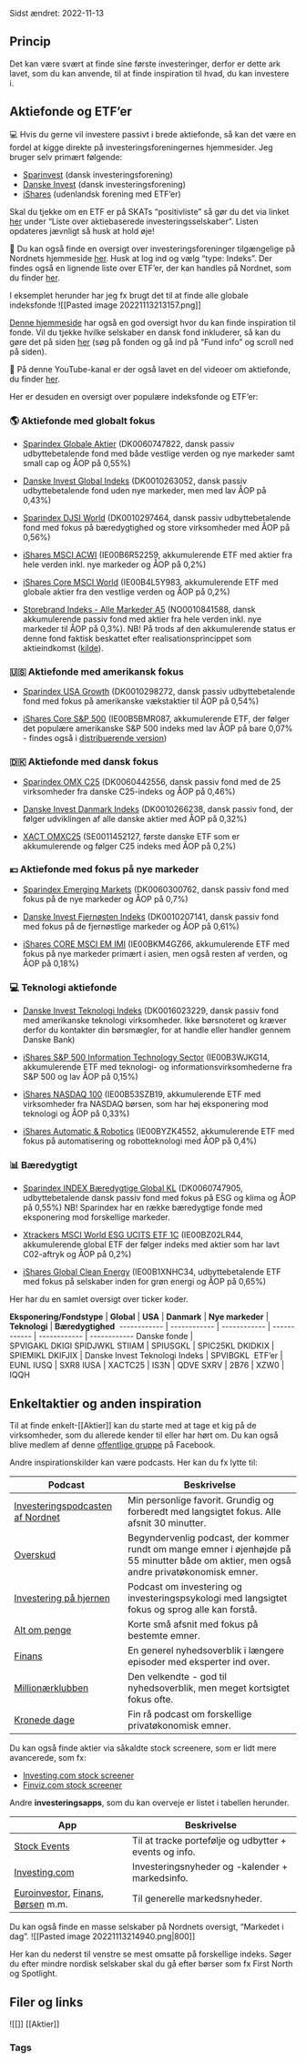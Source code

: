 Sidst ændret: 2022-11-13

## Princip
Det kan være svært at finde sine første investeringer, derfor er dette ark lavet, som du kan anvende, til at finde inspiration til hvad, du kan investere i. 

## Aktiefonde og ETF’er 

💻 Hvis du gerne vil investere passivt i brede aktiefonde, så kan det være en fordel at kigge direkte på investeringsforeningernes hjemmesider. Jeg bruger selv primært følgende: 

-   [Sparinvest](https://www.sparinvest.dk/afdelinger/indeks.aspx) (dansk investeringsforening) 
-   [Danske Invest](https://www.danskeinvest.dk/w/show_list.products?p_nId=75&p_nFundGroup=75&p_nFilter1=1) (dansk investeringsforening) 
-   [iShares](https://www.blackrock.com/dk/formidler/produkter/product-list?gclid=Cj0KCQjwyN-DBhCDARIsAFOELTkJbGoqhniJesT8hcT0udMQexHonC22au7Q8EO1pcTZY1Bm-zWF4eAaAmz_EALw_wcB&gclsrc=aw.ds#!type=ishares&style=44342&fsac=43535%7C43580%7C43581%7C43584%7C43585%7C43615&view=perfDiscrete) (udenlandsk forening med ETF’er) 

Skal du tjekke om en ETF er på SKATs “positivliste” så gør du det via linket [her](https://skat.dk/skat.aspx?oid=2244641) under “Liste over aktiebaserede investeringsselskaber”. Listen opdateres jævnligt så husk at hold øje! 

👀 Du kan også finde en oversigt over investeringsforeninger tilgængelige på Nordnets hjemmeside [her](https://www.nordnet.dk/markedet/investeringsforeninger-liste?sortField=yield_1y&sortOrder=desc&selectedTab=overview&fundType=INDEX). Husk at log ind og vælg “type: Indeks”. Der findes også en lignende liste over ETF’er, der kan handles på Nordnet, som du finder [her](https://www.nordnet.dk/markedet/etf-lister?sortField=yield_1y&sortOrder=desc&selectedTab=overview&fundType=EQUITY). 

I eksemplet herunder har jeg fx brugt det til at finde alle globale indeksfonde
![[Pasted image 20221113213157.png]]

[Denne hjemmeside](https://www.indeksinvest.dk/indeksfonde/?fbclid=IwAR1qj0iI6EaBRn4vEnYx_18lUDLH9rVd4iYxERmdvKnNp3_q023eV_MC0OA) har også en god oversigt hvor du kan finde inspiration til fonde. Vil du tjekke hvilke selskaber en dansk fond inkluderer, så kan du gøre det på siden [her](http://www.nasdaqomxnordic.com/) (søg på fonden og gå ind på “Fund info” og scroll ned på siden). 

🎥 På denne YouTube-kanal er der også lavet en del videoer om aktiefonde, du finder [her](https://www.youtube.com/watch?v=3sS-nhHC0J4&list=PL0OFowU14YL3aul4Ms0-d8OTK16B4pF1u). 

Her er desuden en oversigt over populære indeksfonde og ETF’er: 

### 🌎 Aktiefonde med globalt fokus 

-   [Sparindex Globale Aktier](https://www.nordnet.dk/markedet/investeringsforeninger-liste/16670431-sparindex-index-globale) (DK0060747822, dansk passiv udbyttebetalende fond med både vestlige verden og nye markeder samt small cap og ÅOP på 0,55%) 

-   [Danske Invest Global Indeks](https://www.nordnet.dk/markedet/investeringsforeninger-liste/16100163-danske-inv-global) (DK0010263052, dansk passiv udbyttebetalende fond uden nye markeder, men med lav ÅOP på 0,43%) 

-   [Sparindex DJSI World](https://www.nordnet.dk/markedet/investeringsforeninger-liste/16099858-sparindex-index-djsi) (DK0010297464, dansk passiv udbyttebetalende fond med fokus på bæredygtighed og store virksomheder med ÅOP på 0,56%)  

-   [iShares MSCI ACWI](https://www.nordnet.dk/markedet/etf-lister/16573903-i-shares-msci-acwi) (IE00B6R52259, akkumulerende ETF med aktier fra hele verden inkl. nye markeder og ÅOP på 0,2%) 

-   [iShares Core MSCI World](https://www.nordnet.dk/markedet/etf-lister/16309430-i-shares-core-msci) (IE00B4L5Y983, akkumulerende ETF med globale aktier fra den vestlige verden og ÅOP på 0,2%) 

-   [Storebrand Indeks - Alle Markeder A5](https://www.nordnet.dk/markedet/investeringsforeninger-liste/17027505-storebrand-indeks-alle) (NO0010841588, dansk akkumulerende passiv fond med aktier fra hele verden inkl. nye markeder til ÅOP på 0,3%). NB! På trods af den akkumulerende status er denne fond faktisk beskattet efter realisationsprincippet som aktieindkomst ([kilde](https://www.storebrandfondene.dk/fonde/beskatning-af-fonde/investering-af-frie-midler/fra-2020)). 

### 🇺🇸 Aktiefonde med amerikansk fokus 

-   [Sparindex USA Growth](https://www.nordnet.dk/markedet/investeringsforeninger-liste/16099865-sparindex-index-usa) (DK0010298272, dansk passiv udbyttebetalende fond med fokus på amerikanske vækstaktier til ÅOP på 0,54%) 

-   [iShares Core S&P 500](https://www.nordnet.dk/markedet/etf-lister/16128786-i-shares-core-sp) (IE00B5BMR087, akkumulerende ETF, der følger det populære amerikanske S&P 500 indeks med lav ÅOP på bare 0,07% - findes også i [distribuerende version](https://www.nordnet.dk/markedet/etf-lister/16326392-i-shares-core-sp))     

### 🇩🇰 Aktiefonde med dansk fokus 

-   [Sparindex OMX C25](https://www.nordnet.dk/markedet/investeringsforeninger-liste/16087488-sparindex-index-omx) (DK0060442556, dansk passiv fond med de 25 virksomheder fra danske C25-indeks og ÅOP på 0,46%) 

-   [Danske Invest Danmark Indeks](https://www.nordnet.dk/markedet/investeringsforeninger-liste/16100093-danske-inv-danmark) (DK0010266238, dansk passiv fond, der følger udviklingen af alle danske aktier med ÅOP på 0,32%) 

-   [XACT OMXC25](https://www.nordnet.dk/markedet/etf-lister/16996723-xact-omxc-25) (SE0011452127, første danske ETF som er akkumulerende og følger C25 indeks med ÅOP på 0,2%) 

### 💴 Aktiefonde med fokus på nye markeder 

-   [Sparindex Emerging Markets](https://www.nordnet.dk/markedet/investeringsforeninger-liste/16102899-sparindex-index-emerging) (DK0060300762, dansk passiv fond med fokus på de nye markeder og ÅOP på 0,7%) 

-   [Danske Invest Fjernøsten Indeks](https://www.nordnet.dk/markedet/investeringsforeninger-liste/16100097-danske-inv-fjernosten) (DK0010207141, dansk passiv fond med fokus på de fjernøstlige markeder og ÅOP på 0,61%) 

-   [iShares CORE MSCI EM IMI](https://www.nordnet.dk/markedet/etf-lister/16291245-i-shares-core-msci) (IE00BKM4GZ66, akkumulerende ETF med fokus på nye markeder primært i asien, men også resten af verden, og ÅOP på 0,18%) 


### 💻 Teknologi aktiefonde 

-   [Danske Invest Teknologi Indeks](https://www.danskeinvest.dk/w/show_funds.product?p_nId=75&p_nFundgroup=75&p_nFund=1031) (DK0016023229, dansk passiv fond med amerikanske teknologi virksomheder. Ikke børsnoteret og kræver derfor du kontakter din børsmægler, for at handle eller handler gennem Danske Bank) 

-   [iShares S&P 500 Information Technology Sector](https://www.nordnet.dk/markedet/etf-lister/16477176-i-shares-sp-500?fbclid=IwAR2Mk3B1nEyxz2D5uVLKce-K_a6WiZcLaKqDyjZTI6tcMPyVLR5cbkwnyZE) (IE00B3WJKG14, akkumulerende ETF med teknologi- og informationsvirksomhederne fra S&P 500 og lav ÅOP på 0,15%) 

-   [iShares NASDAQ 100](https://www.nordnet.dk/markedet/etf-lister/16129259-i-shares-nasdaq-100?fbclid=IwAR1DzKk9vkbnUHMh8-VKLtrziAawaUSbCl2qfeyIDGANGwkkoUT1J1L3WJs) (IE00B53SZB19, akkumulerende ETF med virksomheder fra NASDAQ børsen, som har høj eksponering mod teknologi og ÅOP på 0,33%) 

-   [iShares Automatic & Robotics](https://www.nordnet.dk/markedet/etf-lister/16603004-i-shares-automation-robotics?accid=6) (IE00BYZK4552, akkumulerende ETF med fokus på automatisering og robotteknologi med ÅOP på 0,4%) 

### 📊 Bæredygtigt 

-   [Sparindex INDEX Bæredygtige Global KL](https://www.nordnet.dk/markedet/investeringsforeninger-liste/16886633-sparindex-index-baredygtige) (DK0060747905, udbyttebetalende dansk passiv fond med fokus på ESG og klima og ÅOP på 0,55%) NB! Sparindex har en række bæredygtige fonde med eksponering mod forskellige markeder. 

-   [Xtrackers MSCI World ESG UCITS ETF 1C](https://www.nordnet.dk/markedet/etf-lister/16866758-xtrackers-msci-world) (IE00BZ02LR44, akkumulerende global ETF der følger indeks med aktier som har lavt C02-aftryk og ÅOP på 0,2%) 

-   [iShares Global Clean Energy](https://www.nordnet.dk/markedet/etf-lister/16561306-i-shares-global-clean) (IE00B1XNHC34, udbyttebetalende ETF med fokus på selskaber inden for grøn energi og ÅOP på 0,65%) 

Her har du en samlet oversigt over ticker koder. 

**Eksponering/Fondstype** | **Global** | **USA** | **Danmark** | **Nye markeder** | **Teknologi** | **Bæredygtighed** 
------------ | ------------ | ------------ | ------------ | ------------ | ------------
Danske fonde | SPVIGAKL DKIGI SPIDJWKL STIIAM | SPIUSGKL | SPIC25KL DKIDKIX | SPIEMIKL DKIFJIX | Danske Invest Teknologi Indeks | SPVIBGKL 
ETF’er | EUNL IUSQ | SXR8 IUSA | XACTC25 | IS3N | QDVE SXRV | 2B76 | XZW0 | IQQH 

## Enkeltaktier og anden inspiration 

Til at finde enkelt-[[Aktier]] kan du starte med at tage et kig på de virksomheder, som du allerede kender til eller har hørt om. Du kan også blive medlem af denne [offentlige gruppe](https://www.facebook.com/groups/pengetips) på Facebook. 

Andre inspirationskilder kan være podcasts. Her kan du fx lytte til:  

**Podcast** | **Beskrivelse**
------------ | ------------
[Investeringspodcasten af Nordnet](https://www.nordnet.dk/blog/podcast/) | Min personlige favorit. Grundig og forberedt med langsigtet fokus. Alle afsnit 30 minutter. 
[Overskud](https://www.radio4.dk/program/overskud/) | Begyndervenlig podcast, der kommer rundt om mange emner i øjenhøjde på 55 minutter både om aktier, men også andre privatøkonomisk emner. 
[Investering på hjernen](https://averagejoe.dk/investering-paa-hjernen/) | Podcast om investering og investeringspsykologi med langsigtet fokus og sprog alle kan forstå. 
[Alt om penge](https://www.altomx.dk/) | Korte små afsnit med fokus på bestemte emner. 
[Finans](https://finans.dk/podcast/) | En generel nyhedsoverblik i længere episoder med eksperter ind over. 
[Millionærklubben](https://www.euroinvestor.dk/nyheder/podcast) | Den velkendte - god til nyhedsoverblik, men meget kortsigtet fokus ofte. 
[Kronede dage](https://podcasts.apple.com/dk/podcast/kronede-dage/id1503234403?l=da) | Fin rå podcast om forskellige privatøkonomisk emner. 

Du kan også finde aktier via såkaldte stock screenere, som er lidt mere avancerede, som fx: 

-   [Investing.com stock screener](https://www.investing.com/stock-screener/) 
-   [Finviz.com stock screener](https://finviz.com/screener.ashx) 

Andre **investeringsapps**, som du kan overveje er listet i tabellen herunder. 

**App** | **Beskrivelse** 
-- | --
[Stock Events](https://stockevents.app/en) | Til at tracke portefølje og udbytter + events og info. 
[Investing.com](https://www.investing.com/mobile/) | Investeringsnyheder og -kalender + markedsinfo. 
[Euroinvestor](https://apps.apple.com/us/app/euroinvestor/id1481460825), [Finans](https://apps.apple.com/dk/app/finans-danmarks-erhvervsavis/id917630254), [Børsen](https://apps.apple.com/us/app/b%C3%B8rsen-mobil/id422587851) m.m.  | Til generelle markedsnyheder. 

Du kan også finde en masse selskaber på Nordnets oversigt, “Markedet i dag”.
![[Pasted image 20221113214940.png|800]]

Her kan du nederst til venstre se mest omsatte på forskellige indeks. Søger du efter mindre nordisk selskaber skal du gå efter børser som fx First North og Spotlight.

## Filer og links
![[]]
[[Aktier]]

### Tags